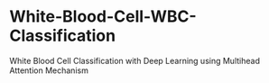 # White-Blood-Cell-WBC-Classification
White Blood Cell Classification with Deep Learning using Multihead Attention Mechanism
